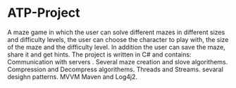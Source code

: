# ATP-Project
A maze game in which the user can solve different mazes in different sizes and difficulty levels, the user can choose the character to play with, the size of the maze and the difficulty level.
In addition the user can save the maze, share it and get hints.
The project is written in C# and contains:
Communication with servers .
Several maze creation and slove algorithems.
Compression and Decompress algorithems.
Threads and Streams.
sevaral desighn patterns.
MVVM
Maven and Log4j2.
